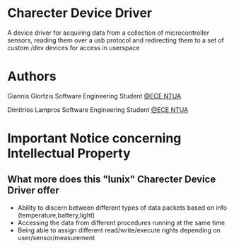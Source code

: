 # Charecter Device Driver
A device driver for acquiring data from a collection of microcontroller sensors, reading them over a usb protocol and redirecting them to a set of custom /dev devices for access in userspace

# Authors
Giannis Giortzis Software Engineering Student [@ECE NTUA](https://www.ece.ntua.gr/)

Dimitrios Lampros Software Engineering Student [@ECE NTUA](https://www.ece.ntua.gr/)

# Important Notice concerning Intellectual Property





## What more does this "lunix" Charecter Device Driver offer
* Ability to discern between different types of data packets based on info (temperature,battery,light)
* Accessing the data from different procedures running at the same time
* Being able to assign different read/write/execute rights depending on user/sensor/measurement


